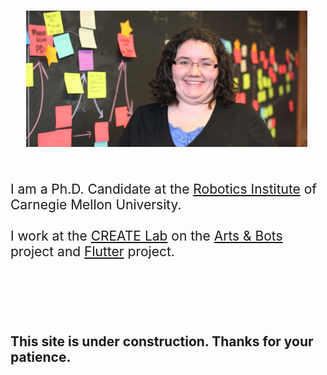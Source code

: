 <p style="font-size: 150%; ">
<img src="/images/IMG_6629_noglare.jpg" alt="portrait" style="width: 450px; margin-left: 25px; margin-right: 25px; margin-top: 50px; margin-bottom: 50px;"/>I am a Ph.D. Candidate at the <a href="http://ri.cmu.edu/">Robotics Institute</a> of Carnegie Mellon University.
<br>
<br>
I work at the <a href="http://www.cmucreatelab.org">CREATE Lab</a> on the <a href="http://www.cmucreatelab.org/projects/Arts_&_Bots">Arts & Bots</a> project and  <a href="http://www.cmucreatelab.org/projects/Flutterproject">Flutter</a> project.
</p>

<br>
<br>
<br>
<br>

## [](#header-3)This site is under construction. Thanks for your patience.
